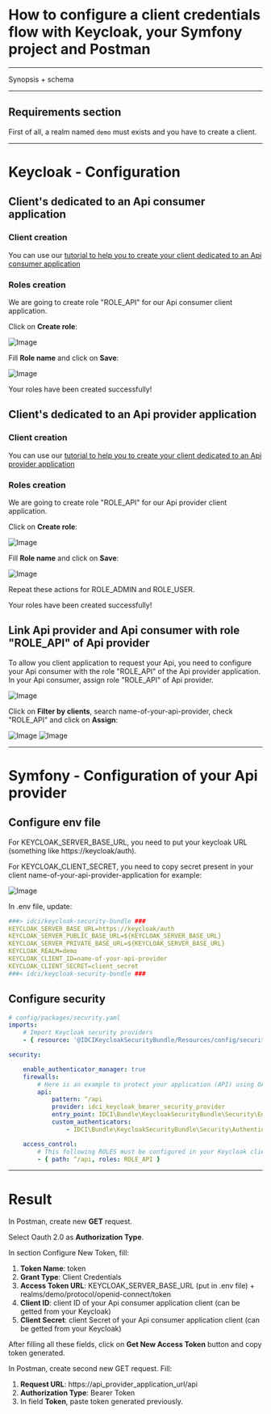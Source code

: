 How to configure a client credentials flow with Keycloak, your Symfony project and Postman
=========================================================================================

---

Synopsis + schema

---

## Requirements section

First of all, a realm named `demo` must exists and you have to create a client.

---

# Keycloak - Configuration

## Client's dedicated to an Api consumer application

### Client creation

You can use our [tutorial to help you to create your client dedicated to an Api consumer application](./keycloak-help-guide-client-configuration.md)

### Roles creation

We are going to create role "ROLE_API" for our Api consumer client application.

Click on **Create role**:

![Image](screenshots/screen_with_create_role_button.png)

Fill **Role name** and click on **Save**:

![Image](screenshots/create_role_ROLE_API.png)

Your roles have been created successfully!

## Client's dedicated to an Api provider application

### Client creation

You can use our [tutorial to help you to create your client dedicated to an Api provider application](./keycloak-help-guide-client-configuration.md)

### Roles creation

We are going to create role "ROLE_API" for our Api provider client application.

Click on **Create role**:

![Image](screenshots/screen_with_create_role_button_2.png)

Fill **Role name** and click on **Save**:

![Image](screenshots/create_role_ROLE_API.png)

Repeat these actions for ROLE_ADMIN and ROLE_USER.

Your roles have been created successfully!

## Link Api provider and Api consumer with role "ROLE_API" of Api provider

To allow you client application to request your Api, you need to configure your Api consumer with the role "ROLE_API" of the Api provider application.
In your Api consumer, assign role "ROLE_API" of Api provider.

![Image](screenshots/screen_with_assign_role_button_for_client.png)

Click on **Filter by clients**, search name-of-your-api-provider, check "ROLE_API" and click on **Assign**:

![Image](screenshots/screen_assign_roles_to_api_consumer_without_filter_applied.png)
![Image](screenshots/screen_assign_roles_to_api_consumer_with_filter_applied.png)


---

# Symfony - Configuration of your Api provider

## Configure env file

For KEYCLOAK_SERVER_BASE_URL, you need to put your keycloak URL (something like https://keycloak/auth).

For KEYCLOAK_CLIENT_SECRET, you need to copy secret present in your client name-of-your-api-provider-application for example:

![Image](screenshots/screen_api_provider_application_credentials.png)

In .env file, update:
```yaml
###> idci/keycloak-security-bundle ###
KEYCLOAK_SERVER_BASE_URL=https://keycloak/auth
KEYCLOAK_SERVER_PUBLIC_BASE_URL=${KEYCLOAK_SERVER_BASE_URL}
KEYCLOAK_SERVER_PRIVATE_BASE_URL=${KEYCLOAK_SERVER_BASE_URL}
KEYCLOAK_REALM=demo
KEYCLOAK_CLIENT_ID=name-of-your-api-provider
KEYCLOAK_CLIENT_SECRET=client_secret
###< idci/keycloak-security-bundle ###
```

## Configure security

```yaml
# config/packages/security.yaml
imports:
    # Import Keycloak security providers
    - { resource: '@IDCIKeycloakSecurityBundle/Resources/config/security.yaml' }

security:

    enable_authenticator_manager: true
    firewalls:
        # Here is an example to protect your application (API) using OAuth 2 Client Credentials Flow (JWT with Bearer token authentication)
        api:
            pattern: ^/api
            provider: idci_keycloak_bearer_security_provider
            entry_point: IDCI\Bundle\KeycloakSecurityBundle\Security\EntryPoint\BearerAuthenticationEntryPoint
            custom_authenticators:
                - IDCI\Bundle\KeycloakSecurityBundle\Security\Authenticator\KeycloakBearerAuthenticator

    access_control:
        # This following ROLES must be configured in your Keycloak client
        - { path: ^/api, roles: ROLE_API }
```

---

# Result

In Postman, create new **GET** request.

Select Oauth 2.0 as **Authorization Type**.

In section Configure New Token, fill:
1. **Token Name**: token
2. **Grant Type**: Client Credentials
3. **Access Token URL**: KEYCLOAK_SERVER_BASE_URL (put in .env file) + realms/demo/protocol/openid-connect/token
4. **Client ID**: client ID of your Api consumer application client (can be getted from your Keycloak)
5. **Client Secret**: client Secret of your Api consumer application client (can be getted from your Keycloak)

After filling all these fields, click on **Get New Access Token** button and copy token generated.

In Postman, create second new GET request. Fill:
1. **Request URL**: https://api_provider_application_url/api
2. **Authorization Type**: Bearer Token
3. In field **Token**, paste token generated previously.